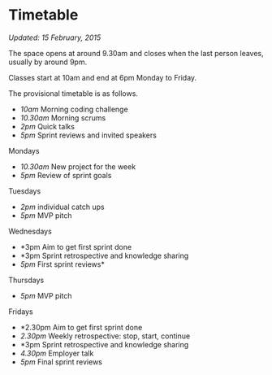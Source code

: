 # Timetable

*Updated: 15 February, 2015* 

The space opens at around 9.30am and closes when the last person leaves, usually by around 9pm.

Classes start at 10am and end at 6pm Monday to Friday. 

The provisional timetable is as follows.

* *10am* Morning coding challenge
* *10.30am* Morning scrums
* *2pm* Quick talks
* *5pm* Sprint reviews and invited speakers

Mondays
* *10.30am* New project for the week
* *5pm* Review of sprint goals

Tuesdays
* *2pm* individual catch ups
* *5pm* MVP pitch 

Wednesdays
* *3pm Aim to get first sprint done 
* *3pm Sprint retrospective and knowledge sharing 
* *5pm* First sprint reviews*

Thursdays
* *5pm* MVP pitch

Fridays
* *2.30pm Aim to get first sprint done 
* *2.30pm* Weekly retrospective: stop, start, continue
* *3pm Sprint retrospective and knowledge sharing 
* *4.30pm* Employer talk
* *5pm* Final sprint reviews


